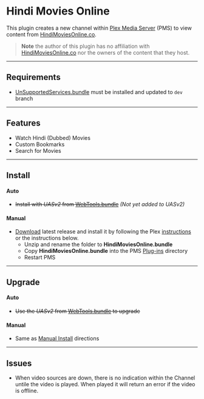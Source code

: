 Hindi Movies Online
===================

This plugin creates a new channel within [Plex Media Server](https://plex.tv/) (PMS) to view content from [HindiMoviesOnline.co](http://hindimoviesonline.co).

> **Note** the author of this plugin has no affiliation with [HindiMoviesOnline.co](http://HindiMoviesOnline.co) nor the owners of the content that they host.

***
## Requirements

- [UnSupportedServices.bundle](https://github.com/Twoure/UnSupportedServices.bundle) must be installed and updated to `dev` branch

***
## Features

- Watch Hindi (Dubbed) Movies
- Custom Bookmarks
- Search for Movies

***
## Install

#### Auto
- ~~Install with _UASv2_ from [WebTools.bundle](https://github.com/dagalufh/WebTools.bundle)~~  _(Not yet added to UASv2)_

#### Manual

- [Download](https://github.com/Twoure/HindiMoviesOnline.bundle/releases) latest release and install it by following the Plex [instructions](https://support.plex.tv/hc/en-us/articles/201187656-How-do-I-manually-install-a-channel-) or the instructions below.
  - Unzip and rename the folder to **HindiMoviesOnline.bundle**
  - Copy **HindiMoviesOnline.bundle** into the PMS [Plug-ins](https://support.plex.tv/hc/en-us/articles/201106098-How-do-I-find-the-Plug-Ins-folder-) directory
  - Restart PMS

***
## Upgrade

#### Auto
- ~~Use the _UASv2_ from [WebTools.bundle](https://github.com/dagalufh/WebTools.bundle) to upgrade~~

#### Manual
- Same as [Manual Install](#manual) directions

***
## Issues

- When video sources are down, there is no indication within the Channel untile the video is played.  When played it will return an error if the video is offline.
